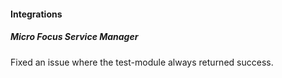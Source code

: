 
#### Integrations
##### Micro Focus Service Manager
Fixed an issue where the test-module always returned success.
